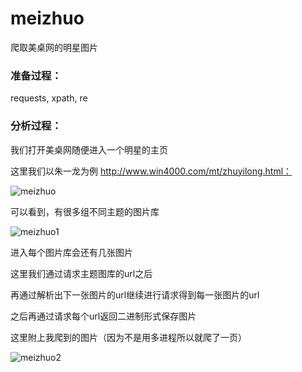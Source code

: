 # meizhuo
爬取美桌网的明星图片
### 准备过程：

requests, xpath, re

### 分析过程：

我们打开美桌网随便进入一个明星的主页

这里我们以朱一龙为例  http://www.win4000.com/mt/zhuyilong.html：

![meizhuo](meizhuo.png)

可以看到，有很多组不同主题的图片库

![meizhuo1](meizhuo1.png)

进入每个图片库会还有几张图片

这里我们通过请求主题图库的url之后

再通过解析出下一张图片的url继续进行请求得到每一张图片的url

之后再通过请求每个url返回二进制形式保存图片

这里附上我爬到的图片（因为不是用多进程所以就爬了一页）

![meizhuo2](meizhuo2.png)
